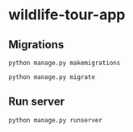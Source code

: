 # wildlife-tour-app

## Migrations
```
python manage.py makemigrations

python manage.py migrate

```
## Run server
```
python manage.py runserver

```